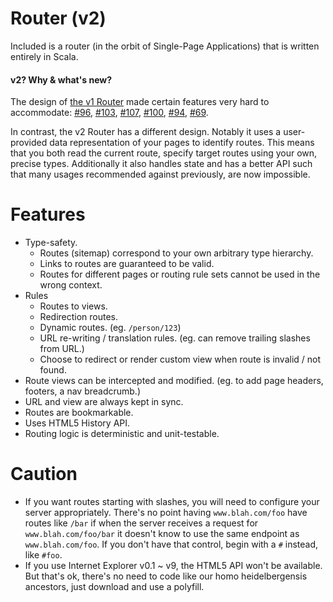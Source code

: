 Router (v2)
===========

Included is a router (in the orbit of Single-Page Applications) that is written entirely in Scala.

#### v2? Why & what's new?

The design of [the v1 Router](https://github.com/japgolly/scalajs-react/blob/master/extra/ROUTER.md)
made certain features very hard to accommodate:
[#96](https://github.com/japgolly/scalajs-react/issues/96),
[#103](https://github.com/japgolly/scalajs-react/issues/103),
[#107](https://github.com/japgolly/scalajs-react/issues/107),
[#100](https://github.com/japgolly/scalajs-react/issues/100),
[#94](https://github.com/japgolly/scalajs-react/issues/94),
[#69](https://github.com/japgolly/scalajs-react/issues/69).

In contrast, the v2 Router has a different design.
Notably it uses a user-provided data representation of your pages to identify routes.
This means that you both read the current route, specify target routes using your own, precise types.
Additionally it also handles state and has a better API such that many usages recommended against previously, are now impossible.

Features
========
* Type-safety.
  * Routes (sitemap) correspond to your own arbitrary type hierarchy.
  * Links to routes are guaranteed to be valid.
  * Routes for different pages or routing rule sets cannot be used in the wrong context.
* Rules
  * Routes to views.
  * Redirection routes.
  * Dynamic routes. (eg. `/person/123`)
  * URL re-writing / translation rules. (eg. can remove trailing slashes from URL.)
  * Choose to redirect or render custom view when route is invalid / not found.
* Route views can be intercepted and modified. (eg. to add page headers, footers, a nav breadcrumb.)
* URL and view are always kept in sync.
* Routes are bookmarkable.
* Uses HTML5 History API.
* Routing logic is deterministic and unit-testable.

Caution
=======

* If you want routes starting with slashes, you will need to configure your server appropriately.
  There's no point having `www.blah.com/foo` have routes like `/bar` if when the server receives a request for `www.blah.com/foo/bar` it doesn't know to use the same endpoint as `www.blah.com/foo`.
  If you don't have that control, begin with a `#` instead, like `#foo`.
* If you use Internet Explorer v0.1 ~ v9, the HTML5 API won't be available. But that's ok, there's no need to code like our homo heidelbergensis ancestors, just download and use a polyfill.

